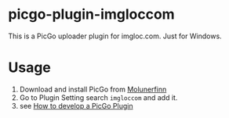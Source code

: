 # picgo-plugin-imgloccom

This is a PicGo uploader plugin for imgloc.com. Just for Windows.

# Usage

1. Download and install PicGo from [Molunerfinn](https://github.com/Molunerfinn/PicGo/releases)
2. Go to Plugin Setting search  `imgloccom` and add it.
3. see [How to develop a PicGo Plugin](https://zenge.netlify.app/blog/2025/03/21/note/how-to-develop-a-picgo-plugin-use-imgloc-for-example)
